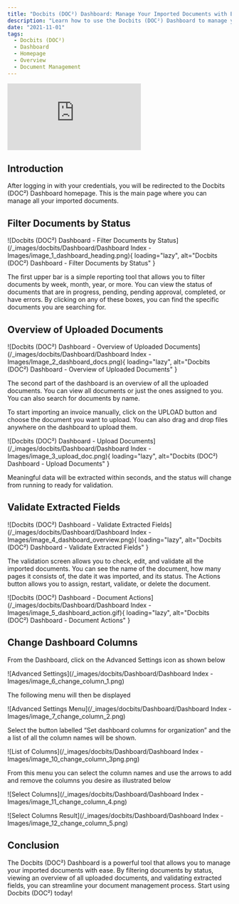 ```yaml
---
title: "Docbits (DOC²) Dashboard: Manage Your Imported Documents with Ease"
description: "Learn how to use the Docbits (DOC²) Dashboard to manage your imported documents with ease. Filter documents by status, view an overview of all uploaded documents, and validate extracted fields. Start using Docbits (DOC²) today!"
date: "2021-11-01"
tags:
  - Docbits (DOC²)
  - Dashboard
  - Homepage
  - Overview
  - Document Management
---
```


<div class='video-container'>
  <iframe src="https://www.youtube.com/embed/VIDEO_ID_HERE" frameborder="0" allowfullscreen></iframe>
</div>

## Introduction

After logging in with your credentials, you will be redirected to the Docbits (DOC²) Dashboard homepage. This is the main page where you can manage all your imported documents.

## Filter Documents by Status

![Docbits (DOC²) Dashboard - Filter Documents by Status](/_images/docbits/Dashboard/Dashboard Index - Images/image_1_dashboard_heading.png){ loading="lazy", alt="Docbits (DOC²) Dashboard - Filter Documents by Status" }

The first upper bar is a simple reporting tool that allows you to filter documents by week, month, year, or more. You can view the status of documents that are in progress, pending, pending approval, completed, or have errors. By clicking on any of these boxes, you can find the specific documents you are searching for.

## Overview of Uploaded Documents

![Docbits (DOC²) Dashboard - Overview of Uploaded Documents](/_images/docbits/Dashboard/Dashboard Index - Images/Image_2_dashboard_docs.png){ loading="lazy", alt="Docbits (DOC²) Dashboard - Overview of Uploaded Documents" }

The second part of the dashboard is an overview of all the uploaded documents. You can view all documents or just the ones assigned to you. You can also search for documents by name.

To start importing an invoice manually, click on the UPLOAD button and choose the document you want to upload. You can also drag and drop files anywhere on the dashboard to upload them.

![Docbits (DOC²) Dashboard - Upload Documents](/_images/docbits/Dashboard/Dashboard Index - Images/image_3_upload_doc.png){ loading="lazy", alt="Docbits (DOC²) Dashboard - Upload Documents" }

Meaningful data will be extracted within seconds, and the status will change from running to ready for validation.

## Validate Extracted Fields

![Docbits (DOC²) Dashboard - Validate Extracted Fields](/_images/docbits/Dashboard/Dashboard Index - Images/image_4_dashboard_overview.png){ loading="lazy", alt="Docbits (DOC²) Dashboard - Validate Extracted Fields" }

The validation screen allows you to check, edit, and validate all the imported documents. You can see the name of the document, how many pages it consists of, the date it was imported, and its status. The Actions button allows you to assign, restart, validate, or delete the document.

![Docbits (DOC²) Dashboard - Document Actions](/_images/docbits/Dashboard/Dashboard Index - Images/image_5_dashboard_action.gif){ loading="lazy", alt="Docbits (DOC²) Dashboard - Document Actions" }

## Change Dashboard Columns

From the Dashboard, click on the Advanced Settings icon as shown below

![Advanced Settings](/_images/docbits/Dashboard/Dashboard Index - Images/image_6_change_column_1.png)

The following menu will then be displayed

![Advanced Settings Menu](/_images/docbits/Dashboard/Dashboard Index - Images/image_7_change_column_2.png)

Select the button labelled “Set dashboard columns for organization” and the a list of all the column names will be shown.

![List of Columns](/_images/docbits/Dashboard/Dashboard Index - Images/image_10_change_column_3png.png)

From this menu you can select the column names and use the arrows to add and remove the columns you desire as illustrated below

![Select Columns](/_images/docbits/Dashboard/Dashboard Index - Images/image_11_change_column_4.png)

![Select Columns Result](/_images/docbits/Dashboard/Dashboard Index - Images/image_12_change_column_5.png)

## Conclusion

The Docbits (DOC²) Dashboard is a powerful tool that allows you to manage your imported documents with ease. By filtering documents by status, viewing an overview of all uploaded documents, and validating extracted fields, you can streamline your document management process. Start using Docbits (DOC²) today!
